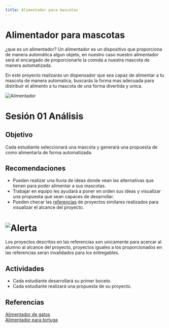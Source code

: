 ```yaml
---
title: Alimentador para mascotas
---
```


# Alimentador para mascotas

¿que es un alimentador?
Un alimentador es un dispositivo que proporciona de manera automática algun objeto, en nuestro caso nuestro alimentador será el encargado de proporcionarle la comida a nuestra mascota de manera automatizada. 

En este proyecto realizarás un dispensador que sea capaz de alimentar a tu mascota de manera automatica, buscarás la forma mas adecuada para distribuir el alimento a tu mascota de una forma divertida y unica.

![Alimentador]({{site.baseurl}}/img/alimentador.jpg)

# Sesión 01 Análisis
## Objetivo
Cada estudiante seleccionará una mascota y generará una propuesta de como alimentarla de forma automatizada.
## Recomendaciones
- Pueden realizar una lluvia de ideas donde vean las alternativas que tienen para poder alimentar a sus mascotas.
- Trabajar en equipo les ayudará a poner en orden sus ideas y visualizar una propuesta que sean capaces de desarrollar.
- Pueden checar las [referencias](http://learn.makercademy.com/modules/referencias/Proyectos/) de proyectos similares realizados para visualizar el alcance del proyecto.

# ![Alerta]({{site.baseurl}}/img/alerta.jpg)  
Los proyectos descritos en las referencias son unicamente para acercar al alumno al alcance del proyecto, proyectos iguales a los proporcionados en las referencias seran invalidados para los entregables.

## Actividades
- Cada estudiante desarrollará su primer boceto. 
- Cada estudiante realizará una propuesta de su proyecto.

## Referencias 
[Alimentador de gatos](https://learn.adafruit.com/automatic-cat-treat-dispenser) <br/>
[Alimentador para tortuga](https://www.instructables.com/id/Alimentador-automatico-de-mascotas/)



